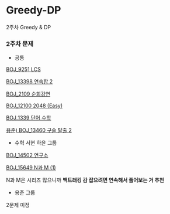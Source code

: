 # Greedy-DP
2주차 Greedy &amp; DP
### 2주차 문제

- 공통

[BOJ_9251 LCS](https://www.acmicpc.net/problem/9251)

[BOJ_13398 연속합 2](https://www.acmicpc.net/problem/13398)

[BOJ_2109 순회강연](https://www.acmicpc.net/problem/2109)

[BOJ_12100 2048 (Easy)](https://www.acmicpc.net/problem/12100)

[BOJ_1339 단어 수학](https://www.acmicpc.net/problem/1339)

[용준) BOJ_13460 구슬 탈출 2](https://www.acmicpc.net/problem/13460)

- 수혁 서현 하윤 그룹

[BOJ_14502 연구소](https://www.acmicpc.net/problem/14502)

[BOJ_15649 N과 M (1)](https://www.acmicpc.net/problem/15649)

N과 M은 시리즈 많으니까 **백트래킹 감 잡으려면 연속해서 풀어보는 거 추천**

- 용준 그룹

2문제 미정
